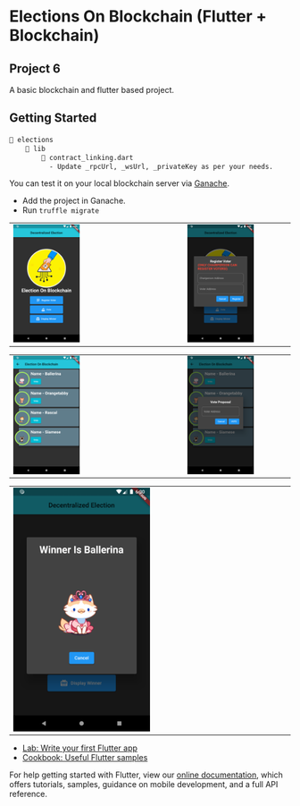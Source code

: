 # Elections On Blockchain (Flutter + Blockchain)
## Project 6

A basic blockchain and flutter based project.

## Getting Started

```
📁 elections
    📁 lib
        🎯 contract_linking.dart
          - Update _rpcUrl, _wsUrl, _privateKey as per your needs.
```

You can test it on your local blockchain server via [Ganache](https://www.trufflesuite.com/ganache).
- Add the project in Ganache.
- Run `truffle migrate`

|                                                          |                                                      |
|----------------------------------------------------------|:----------------------------------------------------:|
| <img src="screenshots/Screenshot_1.png" width="50%" >     | <img src="screenshots/Screenshot_2.png" width="50%" > |  

|                                                          |                                                      |
|----------------------------------------------------------|:----------------------------------------------------:|
| <img src="screenshots/Screenshot_3.png" width="50%" >     | <img src="screenshots/Screenshot_4.png" width="50%" > | 

|                                                                                                               |
|----------------------------------------------------------
| <img src="screenshots/Screenshot_5.png" width="50%" >     

- [Lab: Write your first Flutter app](https://flutter.dev/docs/get-started/codelab)
- [Cookbook: Useful Flutter samples](https://flutter.dev/docs/cookbook)

For help getting started with Flutter, view our
[online documentation](https://flutter.dev/docs), which offers tutorials,
samples, guidance on mobile development, and a full API reference.
